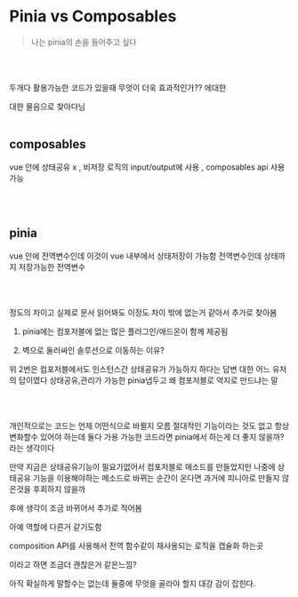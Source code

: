 # Pinia vs Composables

> 나는 pinia의 손을 들어주고 싶다

<br>
<br>

두개다 활용가능한 코드가 있을때 무엇이 더욱 효과적인가?? 에대한

대한 물음으로 찾아다님     
<br>
<br>

## composables

vue 안에 상태공유 x , 비저장 로직의 input/output에 사용 , composables api 사용 가능 

<br>
<br>

## pinia

vue 안에 전역변수인데 이것이 vue 내부에서 상태저장이 가능함 전역변수인데 상태까지 저장가능한 전역변수

<br>
<br>

정도의 차이고 실제로 문서 읽어봐도 이정도 차이 밖에 없는거 같아서 추가로 찾아봄

1. pinia에는 컴포저블에 없는 많은 플러그인/애드온이 함께 제공됨

2. 벽으로 둘러싸인 솔루션으로 이동하는 이유?

위 2번은 컴포저블에서도 인스턴스간 상태공유가 가능하지 하다는 답변 대한 어느 유저의 답이였다 상태공유,관리가 가능한 pinia냅두고 왜 컴포저블로 억지로 만드냐는 말

<br>
<br>

개인적으로는 코드는 언제 어떤식으로 바뀔지 모름 절대적인 기능이라는 것도 없고 항상 변화할수 있어야 하는데 둘다 가용 가능한 코드라면  pinia에서 하는게 더 좋지 않을까? 라는 생각이다

만약 지금은 상태공유기능이 필요가없어서  컴포저블로 매소드를 만들었지만 나중에 상태공유 기능을 이용해야하는 메소드로 바뀌는 순간이 온다면 과거에 피니아로 만들지 않은것을 후회하지 않을까



후에 생각이 조금 바뀌어서 추가로 적어봄

아예 역할에 다른거 같기도함 

composition API를 사용해서 전역 함수같이 재사용되는 로직을 캡슐화 하는곳

이라고 하면 조금더 괜찮은거 같은느낌?

아직 확실하게 말할수는 없는데 둘중에 무엇을 골라야 할지 대강 감이 잡힌다.
